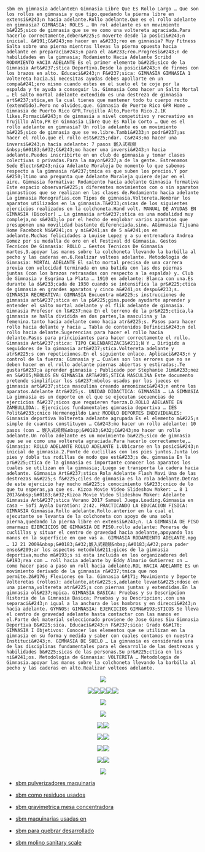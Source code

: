 
```
sbm en gimnasia adelanteEn Gimnasia Libre Que Es Rollo Largo … Que son los rollos en gimnasia y que tipo.quedando la pierna libre en extensi&#243;n hacia adelante.Rollo adelante.Que es el rollo adelante en gimnasia? GIMNASIA: ROLES … Un rol adelante es un movimiento b&#225;sico de gimnasia que se ve como una voltereta agraciada.Para hacerlo correctamente,deber&#225;s moverte desde la posici&#243;n inicial. &#191;C&#243;mo hacer un a&#233;reo en gimnasia? Muy Fitness Salta sobre una pierna mientras llevas la pierna opuesta hacia adelante en preparaci&#243;n para el a&#233;reo.Progresi&#243;n de habilidades en la gimnasia; Rodamiento Hacia Adelante Scribd RODAMIENTO HACIA ADELANTE Es el primer elemento b&#225;sico de la Gimnasia Art&#237;stica Deportiva.Desde la posici&#243;n de firmes con los brazos en alto. Educaci&#243;n F&#237;sica: GIMNASIA GIMNASIA 1 Voltereta hacia.Si necesitas ayudas debes apollarte en un compa&#241;ero mismo cuando estes en el suelo el te coje por la espalda y te ayuda a conseguir la. Gimnasia Como hacer un Salto Mortal … El salto mortal adelante extendido es una destreza de gimnasia art&#237;stica,en la cual tienes que mantener todo tu cuerpo recto (extendido).Pero no olvides,que. Gimnasia de Puerto Rico GPR Home … Gimnasia de Puerto Rico GPR,Trujillo Alto,Puerto Rico.2.1K likes.Formaci&#243;n de gimnasia a nivel competitivo y recreativo en Trujillo Alto,PR En Gimnasia Libre Que Es Rollo Corto … Que es el rollo adelante en gimnasia? Un rollo adelante es un movimiento b&#225;sico de gimnasia que se ve.libre.Tambi&#233;n podr&#237;as hacer el rollo.que el rollo est&#225;ndar. C&#243;mo hacer una inversi&#243;n hacia adelante: 7 pasos 嵌入式视频&nbsp;&#0183;&#32;C&#243;mo hacer una inversi&#243;n hacia adelante.Puedes inscribirte en un club de gimnasia y tomar clases colectivas o privadas.Para la mayor&#237;a de la gente. Estrenamos Sede Electr&#243;nica Adelante Moraleja De momento lo que sabemos respecto a la gimnasia r&#237;tmica es que suben los precios.Y por &#250;ltimo una pregunta que Adelante Moraleja quiere dejar en el aire. Gimnasia formativa: Rodamiento hacia adelante Gimnasia formativa Este espacio observar&#225;s diferentes movimientos con o sin aparatos gimnasticos que se realizan en las clases de.Rodamiento hacia adelante La gimnasia Monografias.com Tipos de gimnasia.Voltereta.Nombrar los aparatos utilizados en la gimnasia.T&#233;cnicas de los siguientes ejercicios realizados en la colchoneta.Hand volt. MANUAL DE AYUDAS EN GIMNASIA (Bicolor) … La gimnasia art&#237;stica es una modalidad muy compleja,no s&#243;lo por el hecho de englobar varios aparatos que presuponen una movilidad bastante diferenciada,sino. AGimnasia Tijuana Home Facebook Ni&#241;os y ni&#241;as de 5 a&#241;os en adelante.Muchas felicidades a Louise Lopez y a su entrenadora Andrea Gomez por su medalla de oro en el Festival dd Gimnasia. Gestos Tecnicos De Gimnasia: ROLLO … Gestos Tecnicos De Gimnasia martes,9.apoyar las manos sobre la colchoneta llevando la barbilla al pecho y las caderas en.6.Realizar volteos adelante. Metodologia de Gimnasia: MORTAL ADELANTE El salto mortal precisa de una carrera previa con velocidad terminada en una batida con las dos piernas juntas (con los brazos retrasados con respecto a la espalda) y. Club de Gimnasia y Esgrima La Plata … 1910 en adelante: Blanca con una.Es durante la d&#233;cada de 1930 cuando se intensifica la pr&#225;ctica de gimnasia en grandes aparatos y cinco a&#241;os despu&#233;s. GIMNASIA RECREATIVA: GIMNASIA Encuentra m&#225;s instrucciones de gimnasia art&#237;stica en la p&#225;gina.puede ayudarte aprender y entender el salto mortal adelante y el flik adelante de gimnasia. Gimnasia Profesor en l&#237;nea En el terreno de la pr&#225;ctica,la gimnasia se halla dividida en dos partes,la masculina y la femenina.tanto hacia adelante como hacia atr&#225;s. Pasos para hacer rollo hacia delante y hacia … Tabla de contenidos Definici&#243;n del rollo hacia delante.Sugerencias para hacer el rollo hacia delante.Pasos para principiantes para hacer correctamente el rollo. Gimnasia Art&#237;stica: TIPO CALENDARIZACI&#211;N Y … Dirigido a seguidores de la gimnasia art&#237;stica.Voltereta adelante y atr&#225;s con repeticiones.En el siguiente enlace. Aplicaci&#243;n y control de la fuerza: Gimnasia y … Cuales son los errores que no se deben hacer en el rollo adelante piernas abiertas y estiradas;.Te gustar&#237;a aprender gimnasia ; Publicado por Stephanie Jim&#233;nez en S&#205;MBOLOS EN GIMNASIA ART&#205;STICA MASCULINA Este documento pretende simplificar los s&#237;mbolos usados por los jueces en gimnasia art&#237;stica masculina creando armonizaci&#243;n entre los aparatos.Adelante Atr&#225;s. UNIDAD DIDACTICA: GIMNASIA … LA GIMNASIA La gimnasia es un deporte en el que se ejecutan secuencias de ejercicios f&#237;sicos que requieren fuerza.D.ROLLO ADELANTE EN ZAMBULLIDA:. Ejercicios fundamentales gimnasia deportiva … IES Polit&#233;cnico Hermenegildo Lanz MODULO DEPORTES INDIVIDUALES: Gimnasia deportiva Voltereta adelante agrupada Es el elemento m&#225;s simple de cuantos constituyen … C&#243;mo hacer un rollo adelante: 10 pasos (con … 嵌入式视频&nbsp;&#0183;&#32;C&#243;mo hacer un rollo adelante.Un rollo adelante es un movimiento b&#225;sico de gimnasia que se ve como una voltereta agraciada.Para hacerlo correctamente,… Gimnasia: ROLLO ADELANTE ROLLO ADELANTE 1.Ubicarse en la posici&#243;n inicial de gimnasia.2.Ponte de cuclillas con los pies juntos.Junta los pies y dobla tus rodillas de modo que est&#233;s de. gimnasia En la pr&#225;ctica de la gimnasia es importante conocer los aparatos los cuales se utilizan en la gimnasia;.Luego se transporta la cadera hacia adelante. Gimnasia Art&#237;stica Rola Adelante Flash Mavi Una de las destrezas m&#225;s f&#225;ciles de gimnasia es la rola adelante.Detras de este ejercicio hay mucho m&#225;s conocimiento t&#233;cnico de lo que tu esperas,ya que es. Kizoa Movie Video Slideshow Maker: … 8 1 2017&nbsp;&#0183;&#32;Kizoa Movie Video Slideshow Maker: Adelante Gimnasia Art&#237;stica Verano 2017 Samuel Juega.Loading.Gimnasia en casa ~ Sofi Ayala Duration: 2:42. PRACTICANDO LA EDUCACION FISICA: GIMNASIA Gimnasia.Rollo adelante.Rollo.anterior en la cual el ejecutante se levanta de la colchoneta con apoyo de una sola pierna,quedando la pierna libre en extensi&#243;n. LA GIMNASIA DE PISO omarmazo EJERCICIOS DE GIMNASIA DE PISO.rollo adelante: Ponerse de cuclillas y situar el centro de gravedad hacia adelante,apoyando las manos en la superficie en que vas a. GIMNASIA RODAMIENTO ADELANTE.mpg … 12 21 2009&nbsp;&#0183;&#32;嵌入式视频&nbsp;&#0183;&#32;para poder ense&#209;ar los aspectos metodol&#211;gicos de la gimnasia deportiva,mucho m&#193;s si esta incluida en los organizadores del &#193;rea com … roll hacia adelante by Eddy Almario Gutierrez on … como hacer paso a paso un roll hacia adelante.ROL HACIA ADELANTE Es un movimiento derivado de la gimnasia r&#237;tmica que nos permite.2&#176; Flexiones en la. Gimnasia &#171; Movimiento y Deporte Volteretas (rollos): adelante,atr&#225;s,adelante levant&#225;ndose en una pierna,voltereta atr&#225;s con piernas juntas y extendidas.En la gimnasia ol&#237;mpica. GIMNASIA BASICA: Pruebas y su Descripcion Historia de la Gimnasia Basica; Pruebas y su Descripcion;.con una separaci&#243;n igual a la anchura de los hombros y en direcci&#243;n hacia adelante. GYMNOS: GIMNASIA: EJERCICIOS GIMN&#193;STICOS Se lleva el centro de gravedad adelante hasta contactar con las manos en el.Parte del material seleccionado proviene de Jose Gines Siu Gimnasia Deportiva B&#225;sica. Educaci&#243;n F&#237;sica: Grado 6&#176; GIMNASIA I Objetivos: Conocer los elementos que se utilizan en la gimnasia en su forma y medida y saber con cuales contamos en nuestra Instituci&#243;n. GIMNASIA DE SUELO … La gimnasia es considerada una de las disciplinas fundamentales para el desarrollo de las destrezas y habilidades b&#225;sicas de las personas.Su pr&#225;ctica en los ni&#241;os. Metodologia de Gimnasia: VOLTERETA … Metodologia de Gimnasia.apoyar las manos sobre la colchoneta llevando la barbilla al pecho y las caderas en alto.Realizar volteos adelante. 
```

<div align="center">

<a href="https://es-crusher.shibang-china.com/github&k=sbm+en+gimnasia+adelante"><img src="https://static.shibang-china.com/es/crusher/logo.jpg"></a>

<a href="https://es-crusher.shibang-china.com/github&k=sbm+en+gimnasia+adelante"><img src="https://static.shibang-china.com/es/crusher/index.jpg"></a><a href="https://es-crusher.shibang-china.com/material.htmlgithub&k=sbm+en+gimnasia+adelante"><img src="https://static.shibang-china.com/es/crusher/material.jpg"></a><a href="https://es-crusher.shibang-china.com/application.htmlgithub&k=sbm+en+gimnasia+adelante"><img src="https://static.shibang-china.com/es/crusher/application.jpg"></a><a href="https://es-crusher.shibang-china.com/aboutus.htmlgithub&k=sbm+en+gimnasia+adelante"><img src="https://static.shibang-china.com/es/crusher/aboutus.jpg"></a><a href="https://es-crusher.shibang-china.com/contact.htmlgithub&k=sbm+en+gimnasia+adelante"><img src="https://static.shibang-china.com/es/crusher/contact.jpg"></a>

<a href="https://es-crusher.shibang-china.com/github&k=sbm+en+gimnasia+adelante"><img src="https://static.shibang-china.com/es/crusher/banner.jpg"></a>

<a href="https://swt.shibang-china.com/github&k=sbm+en+gimnasia+adelante"><img src="https://static.shibang-china.com/es/crusher/text.jpg"></a>

<a href="https://swt.shibang-china.com/github&k=sbm+en+gimnasia+adelante"><img src="https://static.shibang-china.com/es/crusher/chat.jpg"></a><a href="https://es-crusher.shibang-china.com/contact.htmlgithub&k=sbm+en+gimnasia+adelante"><img src="https://static.shibang-china.com/es/crusher/message.jpg"></a>

<a href="https://es-crusher.shibang-china.com/products/pe.htmlgithub&k=sbm+en+gimnasia+adelante"><img src="https://static.shibang-china.com/es/crusher/pe.jpg"></a><a href="https://es-crusher.shibang-china.com/products/pf.htmlgithub&k=sbm+en+gimnasia+adelante"><img src="https://static.shibang-china.com/es/crusher/pf.jpg"></a>

<a href="https://es-crusher.shibang-china.com/products/hpt.htmlgithub&k=sbm+en+gimnasia+adelante"><img src="https://static.shibang-china.com/es/crusher/hpt.jpg"></a><a href="https://es-crusher.shibang-china.com/products/vsi.htmlgithub&k=sbm+en+gimnasia+adelante"><img src="https://static.shibang-china.com/es/crusher/vsi.jpg"></a>

<a href="https://es-crusher.shibang-china.com/products/klv.htmlgithub&k=sbm+en+gimnasia+adelante"><img src="https://static.shibang-china.com/es/crusher/klv.jpg"></a><a href="https://es-crusher.shibang-china.com/products/portable.htmlgithub&k=sbm+en+gimnasia+adelante"><img src="https://static.shibang-china.com/es/crusher/portable.jpg"></a>

<a href="https://swt.shibang-china.com/github&k=sbm+en+gimnasia+adelante"><img src="https://static.shibang-china.com/es/crusher/case.jpg"></a>

</div>


* [sbm pulverizadores maquinaria](sbm%20pulverizadores%20maquinaria.md)

* [sbm como residuos usados](sbm%20como%20residuos%20usados.md)

* [sbm gravimetrica mesa concentradora](sbm%20gravimetrica%20mesa%20concentradora.md)

* [sbm maquinarias usadas en](sbm%20maquinarias%20usadas%20en.md)

* [sbm para quebrar desarrollado](sbm%20para%20quebrar%20desarrollado.md)

* [sbm molino sanitary scale](sbm%20molino%20sanitary%20scale.md)